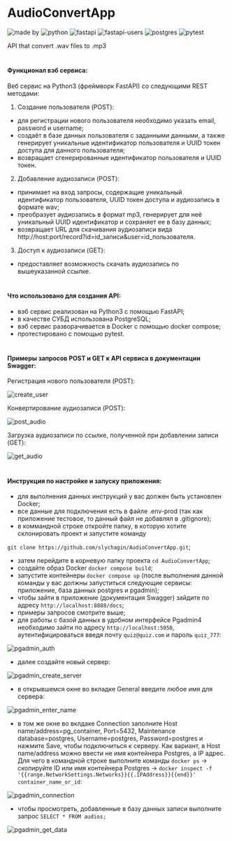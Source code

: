 # AudioConvertApp
![made by](https://img.shields.io/badge/made_by-slychagin-orange)
![python](https://img.shields.io/badge/python-v3.10.5-blue)
![fastapi](https://img.shields.io/badge/fastapi-v0.95.1-green)
![fastapi-users](https://img.shields.io/badge/fastapi_users-v11.0.0-red)
![postgres](https://img.shields.io/badge/postgres-15-blue)
![pytest](https://img.shields.io/badge/pytest-ok-brightgreen)

API that convert .wav files to .mp3
#
#### Функционал вэб сервиса:
Веб сервис на Python3 (фреймворк FastAPI) со следующими REST методами:
1. Cоздание пользователя (POST):
- для регистрации нового пользователя необходимо указать email, password и username;
- cоздаёт в базе данных пользователя c заданными данными, а также генерирует уникальные идентификатор пользователя и UUID токен доступа для данного пользователя;
- возвращает сгенерированные идентификатор пользователя и UUID токен.
2. Добавление аудиозаписи (POST):
- принимает на вход запросы, содержащие уникальный идентификатор пользователя, UUID токен доступа и аудиозапись в формате wav;
- преобразует аудиозапись в формат mp3, генерирует для неё уникальный UUID идентификатор и сохраняет ее в базу данных;
- возвращает URL для скачивания аудиозаписи вида http://host:port/record?id=id_записи&user=id_пользователя.
3. Доступ к аудиозаписи (GET):
- предоставляет возможность скачать аудиозапись по вышеуказанной ссылке.

#
#### Что использовано для создания API:
- вэб сервис реализован на Python3 с помощью FastAPI;
- в качестве СУБД использована PostgreSQL;
- вэб сервис разворачивается в Docker с помощью docker compose;
- протестировано с помощью pytest.

#
#### Примеры запросов POST и GET к API сервиса в документации Swagger:
Регистрация нового пользователя (POST):

![create_user](https://github.com/slychagin/AudioConvertApp/blob/master/demo_gifs/create_user.gif)

Конвертирование аудиозаписи (POST):

![post_audio](https://github.com/slychagin/AudioConvertApp/blob/master/demo_gifs/post_audio.gif)

Загрузка аудиозаписи по ссылке, полученной при добавлении записи (GET):

![get_audio](https://github.com/slychagin/AudioConvertApp/blob/master/demo_gifs/get_audio.gif)

#
#### Инструкция по настройке и запуску приложения:
- для выполнения данных инструкций у вас должен быть установлен Docker;
- все данные для подключения есть в файле .env-prod (так как приложение тестовое, то данный файл не добавлял в .gitignore);
- в коммандной строке откройте папку, в которую хотите склонировать проект и запустите команду

`git clone https://github.com/slychagin/AudioConvertApp.git`;
- затем перейдите в корневую папку проекта `cd AudioConvertApp`;
- создайте образ Docker `docker compose build`;
- запустите контейнеры `docker compose up` (после выполнения данной команды у вас должны запуститься следующие сервисы: приложение, база данных postgres и pgadmin);
- чтобы зайти в приложение (документация Swagger) зайдите по адресу `http://localhost:8888/docs`;
- примеры запросов смотрите выше;
- для работы с базой данных в удобном интерфейcе Pgadmin4 необходимо зайти по адресу `http://localhost:5050`, аутентифицироваться введя почту `quiz@quiz.com` и пароль `quiz_777`:

![pgadmin_auth](https://github.com/slychagin/AudioConvertApp/blob/master/demo_gifs/pgadmin_auth.jpg)
- далее создайте новый сервер:

![pgadmin_create_server](https://github.com/slychagin/AudioConvertApp/blob/master/demo_gifs/pgadmin_create_server.jpg)
- в открывшемся окне во вкладке General введите любое имя для сервера:

![pgadmin_enter_name](https://github.com/slychagin/AudioConvertApp/blob/master/demo_gifs/pgadmin_enter_name.jpg)
- в том же окне во вклдаке Connection заполните Host name/address=pg_container, Port=5432, Maintenance database=postgres, Username=postgres, Password=postgres и нажмите Save, чтобы подключиться к серверу. Как вариант, в Host name/address можно ввести не имя контейнера Postgres, а IP адрес. Для чего в командной строке выполните команды `docker ps` -> скопируйте ID или имя контейнера Postgres -> `docker inspect -f '{{range.NetworkSettings.Networks}}{{.IPAddress}}{{end}}' container_name_or_id`:

![pgadmin_connection](https://github.com/slychagin/AudioConvertApp/blob/master/demo_gifs/pgadmin_connection.jpg)
- чтобы просмотреть, добавленные в базу данных записи выполните запрос `SELECT * FROM audios;`

![pgadmin_get_data](https://github.com/slychagin/AudioConvertApp/blob/master/demo_gifs/pgadmin_get_data.jpg)
